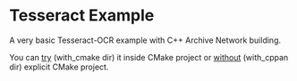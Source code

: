 # Tesseract Example

A very basic Tesseract-OCR example with C++ Archive Network building.

You can [try](https://github.com/cppan/tesseract_example/tree/master/with_cmake) (with_cmake dir) it inside CMake project or [without](https://github.com/cppan/tesseract_example/tree/master/with_cppan) (with_cppan dir) explicit CMake project.
